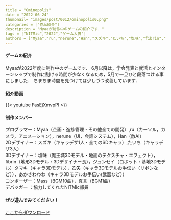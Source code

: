 ```yaml
---
title = "Ominopolis"
date = "2022-06-24"
thumbnail= "images/post/0012/ominopolis0.png"
categories = ["作品紹介"]
description = "Myaaが制作中のゲームの紹介です．"
tags = ["NITMic","2022","ゲーム大賞"]
authors = ["Myaa","ru","nerune","Han","スズキ","たいち","塩味","fibrin","ジュンセイ","tamaki","あかさわわわ","Mass","真言"]
---
```



#### ゲームの紹介

Myaaが2022年度に制作中のゲームです．
6月以降は，学会発表と就活とインターンシップで制作に割ける時間が少なくなるため，5月で一旦ひと段落つける事にしました．
ちまちま時間を見つけては少しづつ改善しています．


#### 紹介動画

{{< youtube FasEjXmvpPI >}}


#### 制作メンバー

プログラマー：Myaa（企画・進捗管理・その他全ての開発）,ru（カーソル，カメラ，アニメーション），nerune（UI，会話システム），Han（敵AI）  
2Dデザイナー：スズキ（キャラデザ1人・全てのSDキャラ）,たいち（キャラデザ3人）  
3Dデザイナー：塩味（魔王城3Dモデル・地面のテクスチャ・エフェクト），fibrin（地形3Dモデル・3Dデザイナー長），ジュンセイ（ロボット・基地3Dモデル）タマキ（キャラ3Dモデル），乙矢（キャラ3Dモデルお手伝い（リボンなど）），あかさわわわ（キャラ3Dモデルお手伝い(武器など））  
コンポーザー：Mass（BGM10曲），真言（BGM1曲）  
デバッガー  ：協力してくれたNITMic部員  

#### ぜひ遊んでみてください！

[ここからダウンロード](https://drive.google.com/drive/folders/16ANRzHVlEISbWRiqScvmPoe0uYKCeNdm?usp=sharing)
